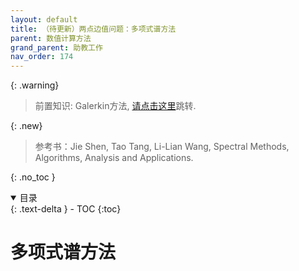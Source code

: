 ```yaml
---
layout: default
title: （待更新）两点边值问题：多项式谱方法
parent: 数值计算方法
grand_parent: 助教工作
nav_order: 174
---
```


{: .warning}
> 前置知识: Galerkin方法, [请点击这里](/docs/TA/numerical/BdyP_Galerkin)跳转.

{: .new}
> 参考书：Jie Shen, Tao Tang, Li-Lian Wang, Spectral Methods, Algorithms, Analysis and Applications.

{: .no_toc }

<details open markdown="block">
  <summary>
    目录
  </summary>
  {: .text-delta }
- TOC
{:toc}
</details>


# 多项式谱方法
